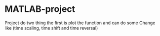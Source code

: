 # MATLAB-project
Project do two thing the first is plot the function and can do some Change like (time scaling, time shift  and time reversal)
